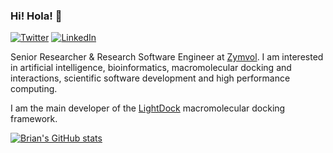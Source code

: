 ### Hi! Hola! 👋

<a href="https://twitter.com/br_jimenez"><img alt="Twitter" src="https://img.shields.io/badge/Twitter%20-%231DA1F2.svg?&style=flat-square&logo=Twitter&logoColor=white"/></a> <a href="https://www.linkedin.com/in/brianjimenez/"><img alt="LinkedIn" src="https://img.shields.io/badge/LinkedIn%20-%230077B5.svg?&style=flat-square&logo=linkedin&logoColor=white"/></a>

Senior Researcher & Research Software Engineer at [Zymvol](https://zymvol.com/). I am interested in artificial intelligence, bioinformatics, macromolecular docking and interactions, scientific software development and high performance computing.

I am the main developer of the [LightDock](https://github.com/lightdock) macromolecular docking framework.

[![Brian's GitHub stats](https://github-readme-stats.vercel.app/api?username=brianjimenez&count_private=true&show_icons=true)](https://github.com/brianjimenez)
